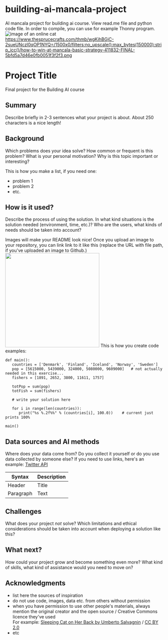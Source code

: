 # building-ai-mancala-project
AI mancala project for building ai course. View read.me file and python code file. In order to compile, you can use for example Thonny program.
![image of an online cat](https://tinyurl.com/elementsofaicat)
https://www.thesprucecrafts.com/thmb/wgKihBGjC-2sueUNczl0qOP1NYQ=/1500x0/filters:no_upscale():max_bytes(150000):strip_icc()/how-to-win-at-mancala-basic-strategy-411832-FINAL-5bfd5a7d46e0fb0051f3f2f3.png
<!-- This is the markdown template for the final project of the Building AI course, 
created by Reaktor Innovations and University of Helsinki. 
Copy the template, paste it to your GitHub README and edit! -->

# Project Title

Final project for the Building AI course

## Summary

Describe briefly in 2-3 sentences what your project is about. About 250 characters is a nice length! 


## Background

Which problems does your idea solve? How common or frequent is this problem? What is your personal motivation? Why is this topic important or interesting?

This is how you make a list, if you need one:
* problem 1
* problem 2
* etc.


## How is it used?

Describe the process of using the solution. In what kind situations is the solution needed (environment, time, etc.)? Who are the users, what kinds of needs should be taken into account?

Images will make your README look nice!
Once you upload an image to your repository, you can link link to it like this (replace the URL with file path, if you've uploaded an image to Github.)
<img src="[[https://www.wikihow.com/images/thumb/b/bf/Win-Mancala-Step-14.jpg/v4-460px-Win-Mancala-Step-14.jpg.webp](https://www.thesprucecrafts.com/thmb/wgKihBGjC-2sueUNczl0qOP1NYQ=/1500x0/filters:no_upscale():max_bytes(150000):strip_icc()/how-to-win-at-mancala-basic-strategy-411832-FINAL-5bfd5a7d46e0fb0051f3f2f3.png)]" width="300">
This is how you create code examples:
```
def main():
   countries = ['Denmark', 'Finland', 'Iceland', 'Norway', 'Sweden']
   pop = [5615000, 5439000, 324000, 5080000, 9609000]   # not actually needed in this exercise...
   fishers = [1891, 2652, 3800, 11611, 1757]

   totPop = sum(pop)
   totFish = sum(fishers)

   # write your solution here

   for i in range(len(countries)):
      print("%s %.2f%%" % (countries[i], 100.0))    # current just prints 100%

main()
```


## Data sources and AI methods
Where does your data come from? Do you collect it yourself or do you use data collected by someone else?
If you need to use links, here's an example:
[Twitter API](https://developer.twitter.com/en/docs)

| Syntax      | Description |
| ----------- | ----------- |
| Header      | Title       |
| Paragraph   | Text        |

## Challenges

What does your project _not_ solve? Which limitations and ethical considerations should be taken into account when deploying a solution like this?

## What next?

How could your project grow and become something even more? What kind of skills, what kind of assistance would you  need to move on? 


## Acknowledgments

* list here the sources of inspiration 
* do not use code, images, data etc. from others without permission
* when you have permission to use other people's materials, always mention the original creator and the open source / Creative Commons licence they've used
  <br>For example: [Sleeping Cat on Her Back by Umberto Salvagnin](https://commons.wikimedia.org/wiki/File:Sleeping_cat_on_her_back.jpg#filelinks) / [CC BY 2.0](https://creativecommons.org/licenses/by/2.0)
* etc
